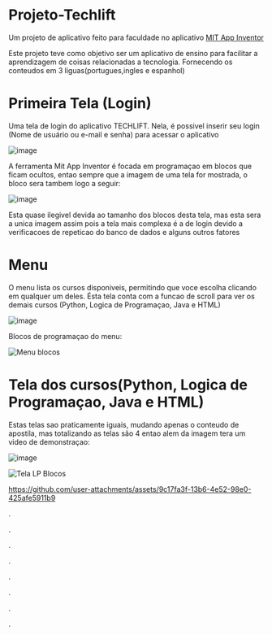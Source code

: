 # Projeto-Techlift
Um projeto de aplicativo feito para faculdade no aplicativo [MIT App Inventor](https://appinventor.mit.edu)

Este projeto teve como objetivo ser um aplicativo de ensino para facilitar a aprendizagem de coisas relacionadas a tecnologia.
Fornecendo os conteudos em 3 liguas(portugues,ingles e espanhol)

# Primeira Tela (Login)
Uma tela de login do aplicativo TECHLIFT. Nela, é possivel inserir
seu login (Nome de usuário ou e-mail e senha) para acessar o aplicativo

![image](https://github.com/user-attachments/assets/1d7ff30b-abb2-44e7-923f-bcaca8b498f6)

A ferramenta Mit App Inventor é focada em programaçao em blocos que ficam ocultos, entao sempre que a imagem de uma tela for mostrada, o bloco sera tambem logo a seguir:

![image](https://github.com/user-attachments/assets/8da5b28e-df87-4640-a68f-db810167201d)


Esta quase ilegivel devida ao tamanho dos blocos desta tela, mas esta sera a unica imagem assim pois a tela mais complexa é a de login devido a verificacoes de repeticao do banco de dados e alguns outros fatores

# Menu

O menu lista os cursos disponiveis, permitindo que voce escolha clicando em qualquer um deles. Ésta tela conta com a funcao de scroll para ver os demais cursos (Python, Logica de Programaçao, Java e HTML)

![image](https://github.com/user-attachments/assets/841fdea8-b3bd-4a28-a697-d7bd1ca2ea3e)

Blocos de programaçao do menu:

![Menu blocos](https://github.com/user-attachments/assets/6bf37cea-0eb4-4c1b-be04-4e16ab0ddb39)

# Tela dos cursos(Python, Logica de Programaçao, Java e HTML)

Estas telas sao praticamente iguais, mudando apenas o conteudo de apostila, mas totalizando as telas são 4 entao alem da imagem tera um video de demonstraçao:

![image](https://github.com/user-attachments/assets/d22af431-1692-4f2c-96cc-56e7f7c37cc5)

![Tela LP Blocos](https://github.com/user-attachments/assets/6534c7b1-9f3a-4fc6-94d1-f4a4d37223e1)


https://github.com/user-attachments/assets/9c17fa3f-13b6-4e52-98e0-425afe5911b9


.

.

.

.

.

.

.

.











